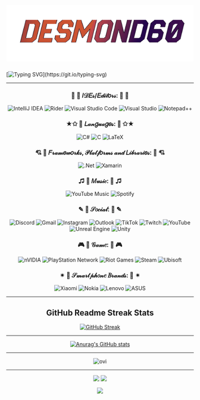 <h1 align="center"><img src="nick.gif" alt="ISTECTION"></h1>

[![Typing SVG](https://readme-typing-svg.demolab.com?font=Noto+Sans&weight=500&duration=2000&pause=200&color=F7AC1D&center=true&vCenter=true&multiline=true&width=700&height=140&lines=%D0%A7%D0%B0%D0%BA+%D0%9D%D0%BE%D1%80%D1%80%D0%B8%D1%81+%D0%BD%D0%B0%D1%81%D1%82%D0%BE%D0%BB%D1%8C%D0%BA%D0%BE+%D0%BA%D1%80%D1%83%D1%82%2C+%D1%87%D1%82%D0%BE+%D0%BE%D0%BF%D1%80%D0%B5%D0%B4%D0%B5%D0%BB%D0%B8%D0%BB+%D0%BA%D0%BE%D0%BB%D0%B8%D1%87%D0%B5%D1%81%D1%82%D0%B2%D0%BE;%D1%81%D0%B2%D0%BE%D0%B1%D0%BE%D0%B4%D0%BD%D0%BE%D0%B3%D0%BE+%D0%BC%D0%B5%D1%81%D1%82%D0%B0+%D0%BD%D0%B0+%D1%84%D0%BB%D0%B5%D1%88%D0%BA%D0%B5+%D0%BF%D0%BE+%D0%B2%D0%B5%D1%81%D1%83!;Chuck+Norris+is+so+cool+that+he+determined+the+amount+of+;free+space+on+the+flash+drive+by+weight!)](https://git.io/typing-svg)

***


<div align="center">

### 🐘  🎀  𝐼𝒟𝐸𝓈/𝐸𝒹𝒾𝓉𝑜𝓇𝓈:  🎀  🐘
![IntelliJ IDEA](https://img.shields.io/badge/IntelliJIDEA-000000.svg?style=for-the-badge&logo=intellij-idea&logoColor=white)
![Rider](https://img.shields.io/badge/Rider-000000.svg?style=for-the-badge&logo=Rider&logoColor=white&color=black&labelColor=crimson)
![Visual Studio Code](https://img.shields.io/badge/Visual%20Studio%20Code-0078d7.svg?style=for-the-badge&logo=visual-studio-code&logoColor=white)
![Visual Studio](https://img.shields.io/badge/Visual%20Studio-5C2D91.svg?style=for-the-badge&logo=visual-studio&logoColor=white)
![Notepad++](https://img.shields.io/badge/Notepad++-90E59A.svg?style=for-the-badge&logo=notepad%2b%2b&logoColor=black)

### ★✩  🎀  𝐿𝒶𝓃𝑔𝓊𝒶𝑔𝑒𝓈:  🎀  ✩★
![C#](https://img.shields.io/badge/c%23-%23239120.svg?style=for-the-badge&logo=c-sharp&logoColor=white)
![C](https://img.shields.io/badge/c-%2300599C.svg?style=for-the-badge&logo=c&logoColor=white)
![LaTeX](https://img.shields.io/badge/latex-%23008080.svg?style=for-the-badge&logo=latex&logoColor=white)

### 💘  🎀  𝐹𝓇𝒶𝓂𝑒𝓌𝑜𝓇𝓀𝓈, 𝒫𝓁𝒶𝓉𝒻𝑜𝓇𝓂𝓈 𝒶𝓃𝒹 𝐿𝒾𝒷𝓇𝒶𝓇𝒾𝑒𝓈:  🎀  💘
![.Net](https://img.shields.io/badge/.NET-5C2D91?style=for-the-badge&logo=.net&logoColor=white)
![Xamarin](https://img.shields.io/badge/Xamarin-3199DC?style=for-the-badge&logo=xamarin&logoColor=white)

### ♫  🎀  𝑀𝓊𝓈𝒾𝒸:  🎀  ♫
![YouTube Music](https://img.shields.io/badge/YouTube_Music-FF0000?style=for-the-badge&logo=youtube-music&logoColor=white)
![Spotify](https://img.shields.io/badge/Spotify-1ED760?style=for-the-badge&logo=spotify&logoColor=white)

### ✎  🎀  𝒮𝑜𝒸𝒾𝒶𝓁:  🎀  ✎
![Discord](https://img.shields.io/badge/Discord-%235865F2.svg?style=for-the-badge&logo=discord&logoColor=white)
![Gmail](https://img.shields.io/badge/Gmail-D14836?style=for-the-badge&logo=gmail&logoColor=white)
![Instagram](https://img.shields.io/badge/Instagram-%23E4405F.svg?style=for-the-badge&logo=Instagram&logoColor=white)
![Outlook](https://img.shields.io/badge/Microsoft_Outlook-0078D4?style=for-the-badge&logo=microsoft-outlook&logoColor=white)
![TikTok](https://img.shields.io/badge/TikTok-%23000000.svg?style=for-the-badge&logo=TikTok&logoColor=white)
![Twitch](https://img.shields.io/badge/Twitch-%239146FF.svg?style=for-the-badge&logo=Twitch&logoColor=white)
![YouTube](https://img.shields.io/badge/YouTube-%23FF0000.svg?style=for-the-badge&logo=YouTube&logoColor=white)
![Unreal Engine](https://img.shields.io/badge/unrealengine-%23313131.svg?style=for-the-badge&logo=unrealengine&logoColor=white)
![Unity](https://img.shields.io/badge/unity-%23000000.svg?style=for-the-badge&logo=unity&logoColor=white)

### 🎮  🎀  𝒢𝒶𝓂𝑒:  🎀  🎮
![nVIDIA](https://img.shields.io/badge/nVIDIA-%2376B900.svg?style=for-the-badge&logo=nVIDIA&logoColor=white)
![PlayStation Network](https://img.shields.io/badge/PSN-%230070D1.svg?style=for-the-badge&logo=Playstation&logoColor=white)
![Riot Games](https://img.shields.io/badge/riotgames-D32936.svg?style=for-the-badge&logo=riotgames&logoColor=white)
![Steam](https://img.shields.io/badge/steam-%23000000.svg?style=for-the-badge&logo=steam&logoColor=white)
![Ubisoft](https://img.shields.io/badge/Ubisoft-%23F5F5F5.svg?style=for-the-badge&logo=Ubisoft&logoColor=black)

### ✴  🎀  𝒮𝓂𝒶𝓇𝓉𝓅𝒽𝑜𝓃𝑒 𝐵𝓇𝒶𝓃𝒹𝓈:  🎀  ✴
![Xiaomi](https://img.shields.io/badge/Xiaomi-%23FF6900.svg?style=for-the-badge&logo=xiaomi&logoColor=white)
![Nokia](https://img.shields.io/badge/Nokia-%23124191.svg?style=for-the-badge&logo=nokia&logoColor=white)
![Lenovo](https://img.shields.io/badge/lenovo-E2231A?style=for-the-badge&logo=lenovo&logoColor=white)
![ASUS](https://img.shields.io/badge/asus-000080.svg?style=for-the-badge&logo=asus&logoColor=white)

***

## GitHub Readme Streak Stats

[![GitHub Streak](https://streak-stats.demolab.com?user=desmond60&theme=radical&border_radius=8&date_format=j%2Fn%5B%2FY%5D)](https://git.io/streak-stats)

***

[![Anurag's GitHub stats](https://github-readme-stats.vercel.app/api?username=desmond60&hide=contribs,prs&count_private=true&show_icons=true&theme=radical)](https://github.com/anuraghazra/github-readme-stats)

***

<img src="https://github-readme-stats.vercel.app/api/top-langs?username=desmond60&show_icons=true&locale=en&layout=compact&theme=radical&hide=" alt="ovi" />

***

![](https://github-profile-summary-cards.vercel.app/api/cards/repos-per-language?username=desmond60&theme=radical)
![](https://github-profile-summary-cards.vercel.app/api/cards/stats?username=desmond60&theme=radical)


![](https://komarev.com/ghpvc/?username=desmond60)

</div>